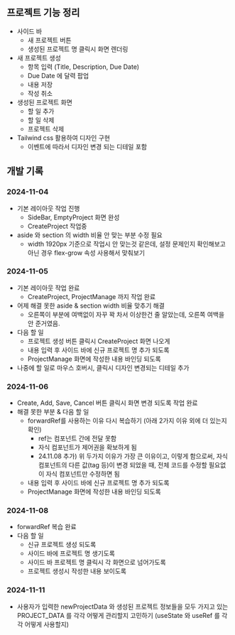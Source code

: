 ## 프로젝트 기능 정리
- 사이드 바
  - 새 프로젝트 버튼
  - 생성된 프로젝트 명 클릭시 화면 렌더링
- 새 프로젝트 생성
  - 항목 입력 (Title, Description, Due Date)
  - Due Date 에 달력 팝업
  - 내용 저장
  - 작성 취소
- 생성된 프로젝트 화면
  - 할 일 추가
  - 할 일 삭제
  - 프로젝트 삭제
- Tailwind css 활용하여 디자인 구현
  - 이벤트에 따라서 디자인 변경 되는 디테일 포함

## 개발 기록
### 2024-11-04
- 기본 레이아웃 작업 진행
  - SideBar, EmptyProject 화면 완성
  - CreateProject 작업중
- aside 와 section 의 width 비율 안 맞는 부분 수정 필요
  - width 1920px 기준으로 작업시 안 맞는것 같은데, 
    설정 문제인지 확인해보고 아닌 경우 flex-grow 속성 사용해서 맞춰보기 

### 2024-11-05
- 기본 레이아웃 작업 완료
  - CreateProject, ProjectManage 까지 작업 완료
- 어제 해결 못한 aside & section width 비율 맞추기 해결
  - 오른쪽이 부분에 여백없이 자꾸 꽉 차서 이상한건 줄 알았는데, 오른쪽 여백을 안 준거였음.
- 다음 할 일
  - 프로젝트 생성 버튼 클릭시 CreateProject 화면 나오게
  - 내용 입력 후 사이드 바에 신규 프로젝트 명 추가 되도록
  - ProjectManage 화면에 작성한 내용 바인딩 되도록
- 나중에 할 일로 마우스 호버시, 클릭시 디자인 변경되는 디테일 추가

### 2024-11-06
- Create, Add, Save, Cancel 버튼 클릭시 화면 변경 되도록 작업 완료
- 해결 못한 부분 & 다음 할 일
  - forwardRef를 사용하는 이유 다시 복습하기 (아래 2가지 이유 외에 더 있는지 확인)
    - ref는 컴포넌트 간에 전달 못함
    - 자식 컴포넌트가 제어권을 확보하게 됨
    - 24.11.08 추가) 위 두가지 이유가 가장 큰 이유이고,
      이렇게 함으로써, 자식 컴포넌트의 다른 값(tag 등)이 변경 되었을 때,
      전체 코드를 수정할 필요없이 자식 컴포넌트만 수정하면 됨
  - 내용 입력 후 사이드 바에 신규 프로젝트 명 추가 되도록
  - ProjectManage 화면에 작성한 내용 바인딩 되도록

### 2024-11-08
- forwardRef 복습 완료
- 다음 할 일
  - 신규 프로젝트 생성 되도록
  - 사이드 바에 프로젝트 명 생기도록
  - 사이드 바 프로젝트 명 클릭시 각 화면으로 넘어가도록
  - 프로젝트 생성시 작성한 내용 보이도록

### 2024-11-11
- 사용자가 입력한 newProjectData 와 생성된 프로젝트 정보들을 모두 가지고 있는
PROJECT_DATA 를 각각 어떻게 관리할지 고민하기 (useState 와 useRef 를 각각 어떻게 사용할지)